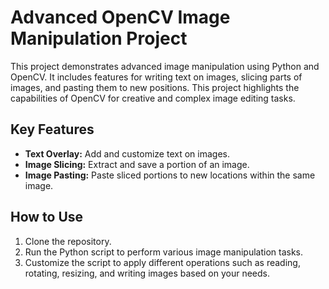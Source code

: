 # Advanced OpenCV Image Manipulation Project

This project demonstrates advanced image manipulation using Python and OpenCV. It includes features for writing text on images, slicing parts of images, and pasting them to new positions. This project highlights the capabilities of OpenCV for creative and complex image editing tasks.

## Key Features
- **Text Overlay:** Add and customize text on images.
- **Image Slicing:** Extract and save a portion of an image.
- **Image Pasting:** Paste sliced portions to new locations within the same image.

## How to Use
1. Clone the repository.
2. Run the Python script to perform various image manipulation tasks.
3. Customize the script to apply different operations such as reading, rotating, resizing, and writing images based on your needs.
   
